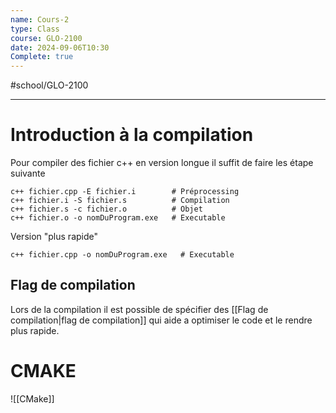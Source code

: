 ```yaml
---
name: Cours-2
type: Class
course: GLO-2100
date: 2024-09-06T10:30
Complete: true
---
```

#school/GLO-2100 
***

# Introduction à la compilation
Pour compiler des fichier c++ en version longue il suffit de faire les étape suivante
```
c++ fichier.cpp -E fichier.i        # Préprocessing
c++ fichier.i -S fichier.s          # Compilation
c++ fichier.s -c fichier.o          # Objet
c++ fichier.o -o nomDuProgram.exe   # Executable
```

Version "plus rapide"
```
c++ fichier.cpp -o nomDuProgram.exe   # Executable
```

## Flag de compilation
Lors de la compilation il est possible de spécifier des [[Flag de compilation|flag de compilation]] qui aide a optimiser le code et le rendre plus rapide.

# CMAKE
![[CMake]]